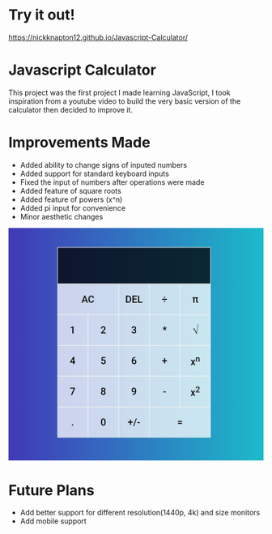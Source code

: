 # Try it out!

https://nickknapton12.github.io/Javascript-Calculator/

# Javascript Calculator

This project was the first project I made learning JavaScript, I took inspiration from a youtube video to build the very basic version of the calculator then decided to improve it.

# Improvements Made

- Added ability to change signs of inputed numbers
- Added support for standard keyboard inputs
- Fixed the input of numbers after operations were made
- Added feature of square roots
- Added feature of powers (x^n)
- Added pi input for convenience
- Minor aesthetic changes

![](photos/Capture.JPG)

# Future Plans

- Add better support for different resolution(1440p, 4k) and size monitors 
- Add mobile support
